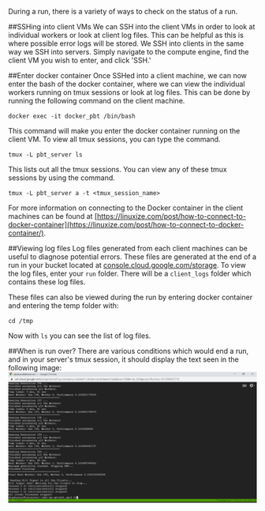 During a run, there is a variety of ways to check on the status of a run.

##SSHing into client VMs
We can SSH into the client VMs in order to look at individual workers or look at client log files. This can be helpful as this is where possible error logs will be stored. We SSH into clients in the same way we SSH into servers. Simply navigate to the compute engine, find the client VM you wish to enter, and click 'SSH.'

##Enter docker container
Once SSHed into a client machine, we can now enter the bash of the docker container, where we can view the individual workers running on tmux sessions or look at log files. This can be done by running the following command on the client machine. 
	
	docker exec -it docker_pbt /bin/bash

This command will make you enter the docker container running on the client VM. To view all tmux sessions, you can type the command.

	tmux -L pbt_server ls

This lists out all the tmux sessions. You can view any of these tmux sessions by using the command.

	tmux -L pbt_server a -t <tmux_session_name>

For more information on connecting to the Docker container in the client machines can be found at [https://linuxize.com/post/how-to-connect-to-docker-container](https://linuxize.com/post/how-to-connect-to-docker-container/).

##Viewing log files
Log files generated from each client machines can be useful to diagnose potential errors. These files are generated at the end of a run in your bucket located at [console.cloud.google.com/storage](https://console.cloud.google.com/storage). To view the log files, enter your `run` folder. There will be a `client_logs` folder which contains these log files. 

These files can also be viewed during the run by entering docker container and entering the temp folder with:

    cd /tmp

Now with `ls` you can see the list of log files.

##When is run over?
There are various conditions which would end a run, and in your server's tmux session, it should display the text seen in the following image: ![](img/autoLFADS_final_screen.PNG)

